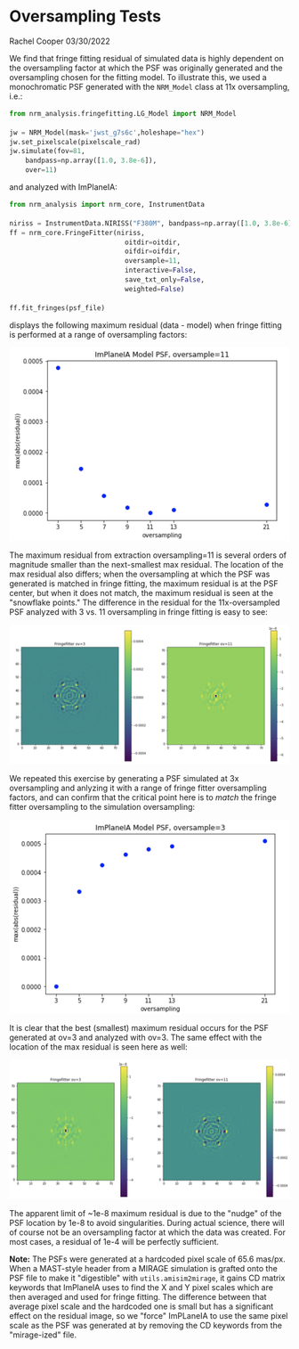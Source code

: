 # Oversampling Tests
Rachel Cooper
03/30/2022


We find that fringe fitting residual of simulated data is highly dependent on the oversampling factor at which the PSF was originally generated and the oversampling chosen for the fitting model. To illustrate this, we used a monochromatic PSF generated with the `NRM_Model` class at 11x oversampling, i.e.:

```python
from nrm_analysis.fringefitting.LG_Model import NRM_Model

jw = NRM_Model(mask='jwst_g7s6c',holeshape="hex")
jw.set_pixelscale(pixelscale_rad)
jw.simulate(fov=81,
    bandpass=np.array([1.0, 3.8e-6]),
    over=11)
```

and analyzed with ImPlaneIA:

```python
from nrm_analysis import nrm_core, InstrumentData

niriss = InstrumentData.NIRISS("F380M", bandpass=np.array([1.0, 3.8e-6]), usebp=False)
ff = nrm_core.FringeFitter(niriss, 
                             oitdir=oitdir,
                             oifdir=oifdir,
                             oversample=11,
                             interactive=False,
                             save_txt_only=False,
                             weighted=False)

ff.fit_fringes(psf_file)
```

displays the following maximum residual (data - model) when fringe fitting is performed at a range of oversampling factors:

![Maximum residuals for a PSF generated at ov=11](md_images/implane_maxresid_ov11.png)

The maximum residual from extraction oversampling=11 is several orders of magnitude smaller than the next-smallest max residual. The location of the max residual also differs; when the oversampling at which the PSF was generated is matched in fringe fitting, the maximum residual is at the PSF center, but when it does not match, the maximum residual is seen at the "snowflake points."
The difference in the residual for the 11x-oversampled PSF analyzed with 3 vs. 11 oversampling in fringe fitting is easy to see:

![Residual images for a PSF generated at ov=11, analyzed with fringe fitter ov=3 and ov=11](md_images/psf_ov11_resid_compare.png)

We repeated this exercise by generating a PSF simulated at 3x oversampling and anlyzing it with a range of fringe fitter oversampling factors, and can confirm that the critical point here is to _match_ the fringe fitter oversampling to the simulation oversampling:

![Maximum residuals for a PSF generated at ov=3](md_images/implane_maxresid_ov3.png)

It is clear that the best (smallest) maximum residual occurs for the PSF generated at ov=3 and analyzed with ov=3. The same effect with the location of the max residual is seen here as well:


![Residual images for a PSF generated at ov=3, analyzed with fringe fitter ov=3 and ov=11](md_images/psf_ov3_resid_compare.png)

The apparent limit of \~1e-8 maximum residual is due to the "nudge" of the PSF location by 1e-8 to avoid singularities. During actual science, there will of course not be an oversampling factor at which the data was created. For most cases, a residual of 1e-4 will be perfectly sufficient. 


**Note:** The PSFs were generated at a hardcoded pixel scale of 65.6 mas/px. When a MAST-style header from a MIRAGE simulation is grafted onto the PSF file to make it "digestible" with `utils.amisim2mirage`, it gains CD matrix keywords that ImPlaneIA uses to find the X and Y pixel scales which are then averaged and used for fringe fitting. The difference between that average pixel scale and the hardcoded one is small but has a significant effect on the residual image, so we "force" ImPLaneIA to use the same pixel scale as the PSF was generated at by removing the CD keywords from the "mirage-ized" file.




